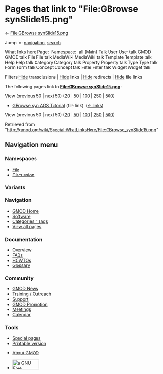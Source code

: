<div id="mw-page-base" class="noprint">

</div>

<div id="mw-head-base" class="noprint">

</div>

<div id="content" class="mw-body" role="main">

<span id="top"></span>

<div id="mw-js-message" style="display:none;">

</div>



# <span dir="auto">Pages that link to "File:GBrowse synSlide15.png"</span>

<div id="bodyContent">

<div id="contentSub">

← [File:GBrowse
synSlide15.png](/wiki/File:GBrowse_synSlide15.png "File:GBrowse synSlide15.png")

</div>

<div id="jump-to-nav" class="mw-jump">

Jump to: [navigation](#mw-navigation), [search](#p-search)

</div>

<div id="mw-content-text">

What links here Page:  Namespace:  all (Main) Talk User User talk GMOD
GMOD talk File File talk MediaWiki MediaWiki talk Template Template talk
Help Help talk Category Category talk Property Property talk Type Type
talk Form Form talk Concept Concept talk Filter Filter talk Widget
Widget talk

Filters
[Hide](/mediawiki/index.php?title=Special:WhatLinksHere/File:GBrowse_synSlide15.png&hidetrans=1 "Special:WhatLinksHere/File:GBrowse synSlide15.png")
transclusions \|
[Hide](/mediawiki/index.php?title=Special:WhatLinksHere/File:GBrowse_synSlide15.png&hidelinks=1 "Special:WhatLinksHere/File:GBrowse synSlide15.png")
links \|
[Hide](/mediawiki/index.php?title=Special:WhatLinksHere/File:GBrowse_synSlide15.png&hideredirs=1 "Special:WhatLinksHere/File:GBrowse synSlide15.png")
redirects \|
[Hide](/mediawiki/index.php?title=Special:WhatLinksHere/File:GBrowse_synSlide15.png&hideimages=1 "Special:WhatLinksHere/File:GBrowse synSlide15.png")
file links

The following pages link to **[File:GBrowse
synSlide15.png](/wiki/File:GBrowse_synSlide15.png "File:GBrowse synSlide15.png")**:

View (previous 50 \| next 50)
([20](/mediawiki/index.php?title=Special:WhatLinksHere/File:GBrowse_synSlide15.png&limit=20 "Special:WhatLinksHere/File:GBrowse synSlide15.png")
\|
[50](/mediawiki/index.php?title=Special:WhatLinksHere/File:GBrowse_synSlide15.png&limit=50 "Special:WhatLinksHere/File:GBrowse synSlide15.png")
\|
[100](/mediawiki/index.php?title=Special:WhatLinksHere/File:GBrowse_synSlide15.png&limit=100 "Special:WhatLinksHere/File:GBrowse synSlide15.png")
\|
[250](/mediawiki/index.php?title=Special:WhatLinksHere/File:GBrowse_synSlide15.png&limit=250 "Special:WhatLinksHere/File:GBrowse synSlide15.png")
\|
[500](/mediawiki/index.php?title=Special:WhatLinksHere/File:GBrowse_synSlide15.png&limit=500 "Special:WhatLinksHere/File:GBrowse synSlide15.png"))

- [GBrowse syn AGS
  Tutorial](/wiki/GBrowse_syn_AGS_Tutorial "GBrowse syn AGS Tutorial")
  (file link) ‎ <span class="mw-whatlinkshere-tools">([←
  links](/mediawiki/index.php?title=Special:WhatLinksHere&target=GBrowse+syn+AGS+Tutorial "Special:WhatLinksHere"))</span>

View (previous 50 \| next 50)
([20](/mediawiki/index.php?title=Special:WhatLinksHere/File:GBrowse_synSlide15.png&limit=20 "Special:WhatLinksHere/File:GBrowse synSlide15.png")
\|
[50](/mediawiki/index.php?title=Special:WhatLinksHere/File:GBrowse_synSlide15.png&limit=50 "Special:WhatLinksHere/File:GBrowse synSlide15.png")
\|
[100](/mediawiki/index.php?title=Special:WhatLinksHere/File:GBrowse_synSlide15.png&limit=100 "Special:WhatLinksHere/File:GBrowse synSlide15.png")
\|
[250](/mediawiki/index.php?title=Special:WhatLinksHere/File:GBrowse_synSlide15.png&limit=250 "Special:WhatLinksHere/File:GBrowse synSlide15.png")
\|
[500](/mediawiki/index.php?title=Special:WhatLinksHere/File:GBrowse_synSlide15.png&limit=500 "Special:WhatLinksHere/File:GBrowse synSlide15.png"))

</div>

<div class="printfooter">

Retrieved from
"<http://gmod.org/wiki/Special:WhatLinksHere/File:GBrowse_synSlide15.png>"

</div>

<div id="catlinks" class="catlinks catlinks-allhidden">

</div>

<div class="visualClear">

</div>

</div>

</div>

<div id="mw-navigation">

## Navigation menu

<div id="mw-head">



<div id="left-navigation">

<div id="p-namespaces" class="vectorTabs" role="navigation"
aria-labelledby="p-namespaces-label">

### Namespaces

- <span id="ca-nstab-image"><a href="/wiki/File:GBrowse_synSlide15.png" accesskey="c"
  title="View the file page [c]">File</a></span>
- <span id="ca-talk"><a
  href="/mediawiki/index.php?title=File_talk:GBrowse_synSlide15.png&amp;action=edit&amp;redlink=1"
  accesskey="t"
  title="Discussion about the content page [t]">Discussion</a></span>

</div>

<div id="p-variants" class="vectorMenu emptyPortlet" role="navigation"
aria-labelledby="p-variants-label">

### 

### Variants[](#)

<div class="menu">

</div>

</div>

</div>

<div id="right-navigation">





</div>



</div>

</div>

</div>

<div id="mw-panel">

<div id="p-logo" role="banner">

<a href="/wiki/Main_Page"
style="background-image: url(http://gmod.org/images/GMOD-cogs.png);"
title="Visit the main page"></a>

</div>

<div id="p-Navigation" class="portal" role="navigation"
aria-labelledby="p-Navigation-label">

### Navigation

<div class="body">

- <span id="n-GMOD-Home">[GMOD Home](/wiki/Main_Page)</span>
- <span id="n-Software">[Software](/wiki/GMOD_Components)</span>
- <span id="n-Categories-.2F-Tags">[Categories /
  Tags](/wiki/Categories)</span>
- <span id="n-View-all-pages">[View all
  pages](/wiki/Special:AllPages)</span>

</div>

</div>

<div id="p-Documentation" class="portal" role="navigation"
aria-labelledby="p-Documentation-label">

### Documentation

<div class="body">

- <span id="n-Overview">[Overview](/wiki/Overview)</span>
- <span id="n-FAQs">[FAQs](/wiki/Category:FAQ)</span>
- <span id="n-HOWTOs">[HOWTOs](/wiki/Category:HOWTO)</span>
- <span id="n-Glossary">[Glossary](/wiki/Glossary)</span>

</div>

</div>

<div id="p-Community" class="portal" role="navigation"
aria-labelledby="p-Community-label">

### Community

<div class="body">

- <span id="n-GMOD-News">[GMOD News](/wiki/GMOD_News)</span>
- <span id="n-Training-.2F-Outreach">[Training /
  Outreach](/wiki/Training_and_Outreach)</span>
- <span id="n-Support">[Support](/wiki/Support)</span>
- <span id="n-GMOD-Promotion">[GMOD
  Promotion](/wiki/GMOD_Promotion)</span>
- <span id="n-Meetings">[Meetings](/wiki/Meetings)</span>
- <span id="n-Calendar">[Calendar](/wiki/Calendar)</span>

</div>

</div>

<div id="p-tb" class="portal" role="navigation"
aria-labelledby="p-tb-label">

### Tools

<div class="body">

- <span id="t-specialpages"><a href="/wiki/Special:SpecialPages" accesskey="q"
  title="A list of all special pages [q]">Special pages</a></span>
- <span id="t-print"><a
  href="/mediawiki/index.php?title=Special:WhatLinksHere/File:GBrowse_synSlide15.png&amp;printable=yes"
  rel="alternate" accesskey="p"
  title="Printable version of this page [p]">Printable version</a></span>

</div>

</div>

</div>

</div>

<div id="footer" role="contentinfo">

- <span id="footer-places-about">[About
  GMOD](/wiki/GMOD:About "GMOD:About")</span>

<!-- -->

- <span id="footer-copyrightico">[<img src="http://www.gnu.org/graphics/gfdl-logo-small.png" width="88"
  height="31" alt="a GNU Free Documentation License" />](http://www.gnu.org/licenses/fdl-1.3.html)</span>


<div style="clear:both">

</div>

</div>
